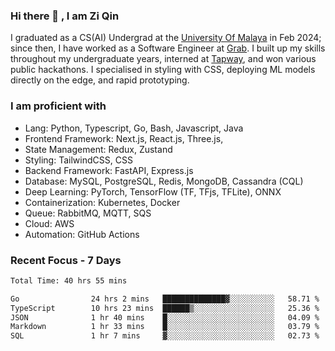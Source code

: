 <!-- <img height="180rem" width="100%" src="https://github.com/ziqinyeow/ziqinyeow/blob/main/header.png?raw=true" /> -->

### Hi there 👋 , I am Zi Qin
<!-- ![visitors](https://visitor-badge.glitch.me/badge?page_id=page.id) -->

I graduated as a CS(AI) Undergrad at the [University Of Malaya](https://www.um.edu.my/) in Feb 2024; since then, I have worked as a Software Engineer at [Grab](https://www.grab.com/my/). I built up my skills throughout my undergraduate years, interned at [Tapway](https://gotapway.com/), and won various public hackathons. I specialised in styling with CSS, deploying ML models directly on the edge, and rapid prototyping.

### I am proficient with

- Lang: Python, Typescript, Go, Bash, Javascript, Java
- Frontend Framework: Next.js, React.js, Three.js,
- State Management: Redux, Zustand
- Styling: TailwindCSS, CSS
- Backend Framework: FastAPI, Express.js
- Database: MySQL, PostgreSQL, Redis, MongoDB, Cassandra (CQL)
- Deep Learning: PyTorch, TensorFlow (TF, TFjs, TFLite), ONNX
- Containerization: Kubernetes, Docker
- Queue: RabbitMQ, MQTT, SQS
- Cloud: AWS
- Automation: GitHub Actions

### Recent Focus - 7 Days
<!--START_SECTION:waka-->

```txt
Total Time: 40 hrs 55 mins

Go                24 hrs 2 mins   ██████████████▓░░░░░░░░░░   58.71 %
TypeScript        10 hrs 23 mins  ██████▒░░░░░░░░░░░░░░░░░░   25.36 %
JSON              1 hr 40 mins    █░░░░░░░░░░░░░░░░░░░░░░░░   04.09 %
Markdown          1 hr 33 mins    █░░░░░░░░░░░░░░░░░░░░░░░░   03.79 %
SQL               1 hr 7 mins     ▓░░░░░░░░░░░░░░░░░░░░░░░░   02.73 %
```

<!--END_SECTION:waka-->

<!--![Leetcode Stats](https://leetcard.jacoblin.cool/ziqinyeow?ext=heatmap&theme=light,nord&width=1200&height=400)-->
